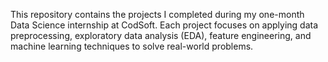 This repository contains the projects I completed during my one-month Data Science internship at CodSoft.
Each project focuses on applying data preprocessing, exploratory data analysis (EDA), feature engineering, and machine learning techniques to solve real-world problems.
